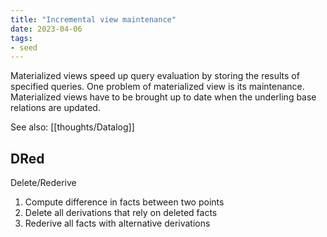 ```yaml
---
title: "Incremental view maintenance"
date: 2023-04-06
tags:
- seed
---
```


Materialized views speed up query evaluation by storing the results of specified queries. One problem of materialized view is its maintenance. Materialized views have to be brought up to date when the underling base relations are updated.

See also: [[thoughts/Datalog]]

## DRed
Delete/Rederive

1.  Compute difference in facts between two points
2.  Delete all derivations that rely on deleted facts
3.  Rederive all facts with alternative derivations